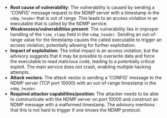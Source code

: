 - **Root cause of vulnerability**: The vulnerability is caused by sending a 'CONFIG' message request to the NDMP server with a timestamp in the `ndmp_header` that is out of range. This leads to an access violation in an executable that is called by the NDMP service.
- **Weaknesses/vulnerabilities present**: The vulnerability lies in improper handling of the `time_stamp` field in the `ndmp_header`. Sending an out-of-range value for the timestamp causes the called executable to trigger an access violation, potentially allowing for further exploitation.
- **Impact of exploitation**:  The initial impact is an access violation, but the advisory suggests that it may be possible to overwrite data and force the executable to read malicious code, leading to a potentially critical exploit. The main service does not crash, enabling multiple hacking attempts.
- **Attack vectors**: The attack vector is sending a 'CONFIG' message to the NDMP server (TCP port 10000) with an out-of-range timestamp in the `ndmp_header`.
- **Required attacker capabilities/position**: The attacker needs to be able to communicate with the NDMP server on port 10000 and construct an NDMP message with a malformed timestamp.  The advisory mentions that this is not hard to trigger if one knows the NDMP protocol.